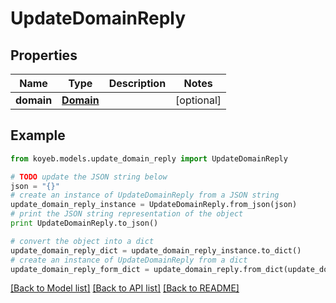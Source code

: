 # UpdateDomainReply


## Properties
Name | Type | Description | Notes
------------ | ------------- | ------------- | -------------
**domain** | [**Domain**](Domain.md) |  | [optional] 

## Example

```python
from koyeb.models.update_domain_reply import UpdateDomainReply

# TODO update the JSON string below
json = "{}"
# create an instance of UpdateDomainReply from a JSON string
update_domain_reply_instance = UpdateDomainReply.from_json(json)
# print the JSON string representation of the object
print UpdateDomainReply.to_json()

# convert the object into a dict
update_domain_reply_dict = update_domain_reply_instance.to_dict()
# create an instance of UpdateDomainReply from a dict
update_domain_reply_form_dict = update_domain_reply.from_dict(update_domain_reply_dict)
```
[[Back to Model list]](../README.md#documentation-for-models) [[Back to API list]](../README.md#documentation-for-api-endpoints) [[Back to README]](../README.md)


